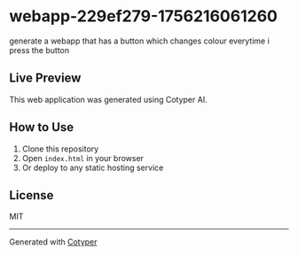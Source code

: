 # webapp-229ef279-1756216061260

generate a webapp that has a button which changes colour everytime i press the button

## Live Preview
This web application was generated using Cotyper AI.

## How to Use
1. Clone this repository
2. Open `index.html` in your browser
3. Or deploy to any static hosting service

## License
MIT

---
Generated with [Cotyper](https://cotyper.com)